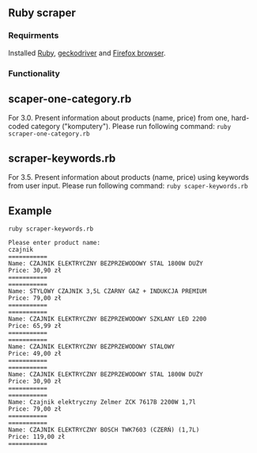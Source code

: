 ## Ruby scraper

### Requirments

Installed [Ruby](https://www.ruby-lang.org/en/), [geckodriver](https://github.com/mozilla/geckodriver/releases) and [Firefox browser](https://www.mozilla.org/pl/firefox/new/).

### Functionality

## scaper-one-category.rb

For 3.0. Present information about products (name, price) from one, hard-coded category ("komputery"). Please run following command:
`ruby scraper-one-category.rb`

## scraper-keywords.rb

For 3.5. Present information about products (name, price) using keywords from user input. Please run following command:
`ruby scaper-keywords.rb`

## Example

`ruby scraper-keywords.rb`
```
Please enter product name:
czajnik
===========
Name: CZAJNIK ELEKTRYCZNY BEZPRZEWODOWY STAL 1800W DUŻY
Price: 30,90 zł
===========
===========
Name: STYLOWY CZAJNIK 3,5L CZARNY GAZ + INDUKCJA PREMIUM
Price: 79,00 zł
===========
===========
Name: CZAJNIK ELEKTRYCZNY BEZPRZEWODOWY SZKLANY LED 2200
Price: 65,99 zł
===========
===========
Name: CZAJNIK ELEKTRYCZNY BEZPRZEWODOWY STALOWY
Price: 49,00 zł
===========
===========
Name: CZAJNIK ELEKTRYCZNY BEZPRZEWODOWY STAL 1800W DUŻY
Price: 30,90 zł
===========
===========
Name: Czajnik elektryczny Zelmer ZCK 7617B 2200W 1,7l
Price: 79,00 zł
===========
===========
Name: CZAJNIK ELEKTRYCZNY BOSCH TWK7603 (CZERŃ) (1,7L)
Price: 119,00 zł
===========
```

